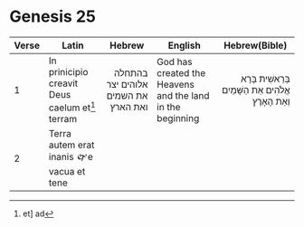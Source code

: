 # Genesis 25

|Verse|Latin|Hebrew|English|Hebrew(Bible)|
|-----|-----|------|-------|-------------|
|1|In prinicipio creavit Deus caelum et[^1] terram|<div dir="rtl" align="right">בהתחלה אלוהים יצר את השמים ואת הארץ</div>|God has created the Heavens and the land  in the beginning  |<div dir="rtl" align="right">בְּרֵאשִׁית בָּרָא אֱלֹהִים אֵת הַשָּׁמַיִם וְאֵת הָאָרֶץ</div>|
|2|Terra autem erat inanis 🙰e vacua et tene


[^1]: et] ad
[^0]: